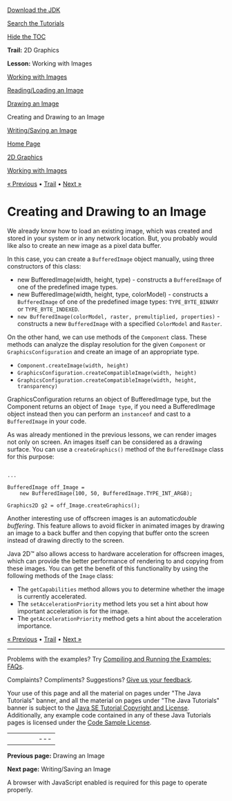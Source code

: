 [Download
the JDK](http://java.sun.com/javase/6/download.jsp)
  
[Search the
Tutorials](../../search.html)
  
[Hide the TOC](javascript:toggleLeft())

**Trail:** 2D Graphics
  
**Lesson:** Working with Images

[Working with Images](index.html)

[Reading/Loading an Image](loadimage.html)

[Drawing an Image](drawimage.html)

Creating and Drawing to an Image

[Writing/Saving an Image](saveimage.html)

[Home Page](../../index.html)
>
[2D Graphics](../index.html)
>
[Working with Images](index.html)

[« Previous](drawimage.html) • [Trail](../TOC.html) • [Next »](saveimage.html)

# Creating and Drawing to an Image

We already know how to load an existing image, which was created and
stored in your system or in any network location. But, you probably would like also to create an
new image as a pixel data buffer.

In this case, you can create a `BufferedImage` object manually, using three constructors of this class:

* new BufferedImage(width, height, type) - constructs a `BufferedImage`
  of one of the predefined image types.
* new BufferedImage(width, height, type, colorModel) - constructs a `BufferedImage` of one of the predefined image types: `TYPE_BYTE_BINARY`
  or `TYPE_BYTE_INDEXED`.
* `new BufferedImage(colorModel, raster, premultiplied, properties)` - constructs a
  new `BufferedImage` with a specified `ColorModel` and `Raster`.

On the other hand, we can use methods of the `Component` class.
These methods can analyze the display resolution for the given `Component` or
`GraphicsConfiguration` and create an image of an appropriate type.

* `Component.createImage(width, height)`
* `GraphicsConfiguration.createCompatibleImage(width, height)`
* `GraphicsConfiguration.createCompatibleImage(width, height, transparency)`

GraphicsConfiguration returns an object of BufferedImage type, but the Component
returns an object of `Image type`, if you need a BufferedImage object instead
then you can perform an `instanceof` and cast to a `BufferedImage`
in your code.

As was already mentioned in the previous lessons, we can render images not only
on screen. An images itself can be considered as a drawing surface.
You can use a `createGraphics()` method of the `BufferedImage`
class for this purpose:

```

...

BufferedImage off_Image = 
	new BufferedImage(100, 50, BufferedImage.TYPE_INT_ARGB);

Graphics2D g2 = off_Image.createGraphics();

```

Another interesting use of offscreen images is an automatic*double buffering*. This feature allows to avoid flicker in animated images
by drawing an image to a back buffer and then copying that buffer onto the screen
instead of drawing directly to the screen.

Java 2D™ also allows access to hardware acceleration for offscreen images,
which can provide the better performance of rendering to and copying from these images.
You can get the benefit of this functionality by using the following methods of
the `Image` class:

* The `getCapabilities` method allows you to determine whether the image is currently accelerated.
* The `setAccelerationPriority` method lets you set a hint about how important acceleration is for the image.
* The `getAccelerationPriority` method gets a hint about the acceleration importance.

[« Previous](drawimage.html)
•
[Trail](../TOC.html)
•
[Next »](saveimage.html)

---

Problems with the examples? Try [Compiling and Running
the Examples: FAQs](../../information/run-examples.html).
  
Complaints? Compliments? Suggestions? [Give
us your feedback](http://download.oracle.com/javase/feedback.html).

Your use of this page and all the material on pages under "The Java Tutorials" banner,
and all the material on pages under "The Java Tutorials" banner is subject to the [Java SE Tutorial Copyright
and License](../../information/license.html).
Additionally, any example code contained in any of these Java
Tutorials pages is licensed under the
[Code
Sample License](http://developers.sun.com/license/berkeley_license.html).

|  |  |  |  |  |
| --- | --- | --- | --- | --- |
| |  |  | | --- | --- | | duke image | Oracle logo | | [About Oracle](http://www.oracle.com/us/corporate/index.html) | [Oracle Technology Network](http://www.oracle.com/technology/index.html) | [Terms of Service](https://www.samplecode.oracle.com/servlets/CompulsoryClickThrough?type=TermsOfService) | Copyright © 1995, 2011 Oracle and/or its affiliates. All rights reserved. |

**Previous page:** Drawing an Image
  
**Next page:** Writing/Saving an Image




A browser with JavaScript enabled is required for this page to operate properly.